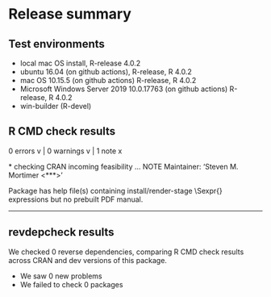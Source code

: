 # Release summary

## Test environments

* local mac OS install, R-release 4.0.2
* ubuntu 16.04 (on github actions), R-release, R 4.0.2
* mac OS 10.15.5 (on github actions) R-release, R 4.0.2
* Microsoft Windows Server 2019 10.0.17763 (on github actions) R-release, R 4.0.2
* win-builder (R-devel)

## R CMD check results

0 errors v | 0 warnings v | 1 note x

\* checking CRAN incoming feasibility ... NOTE
Maintainer: ‘Steven M. Mortimer <***>’

Package has help file(s) containing install/render-stage \\Sexpr{} expressions 
but no prebuilt PDF manual.

----

## revdepcheck results

We checked 0 reverse dependencies, comparing R CMD check results across CRAN and dev versions of this package.

 * We saw 0 new problems
 * We failed to check 0 packages
